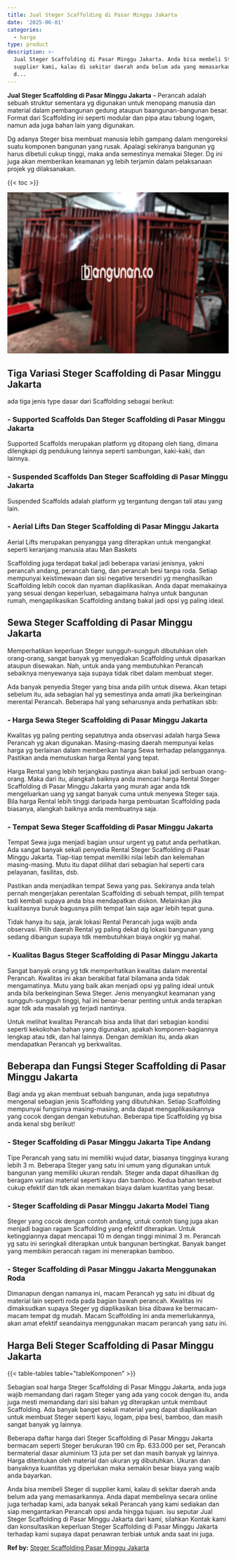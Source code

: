 ```yaml
---
title: Jual Steger Scaffolding di Pasar Minggu Jakarta
date: '2025-06-01'
categories:
  - harga
type: product
description: >-
  Jual Steger Scaffolding di Pasar Minggu Jakarta. Anda bisa membeli Steger di
  supplier kami, kalau di sekitar daerah anda belum ada yang memasarkannya. Anda
  d...
---
```


**Jual Steger Scaffolding di Pasar Minggu Jakarta** – Perancah adalah sebuah struktur sementara yg digunakan untuk menopang manusia dan material dalam pembangunan gedung ataupun baangunan-bangunan besar. Format dari Scaffolding ini seperti modular dan pipa atau tabung logam, namun ada juga bahan lain yang digunakan.

Dg adanya Steger bisa membuat manusia lebih gampang dalam mengoreksi suatu komponen bangunan yang rusak. Apalagi sekiranya bangunan yg harus dibetuli cukup tinggi, maka anda semestinya memakai Steger. Dg ini juga akan memberikan keamanan yg lebih terjamin dalam pelaksanaan projek yg dilaksanakan.

{{< toc >}}

![Jual Steger Scaffolding di Pasar Minggu Jakarta](/images/sewa-scaffolding-steger-05.png)

## Tiga Variasi Steger Scaffolding di Pasar Minggu Jakarta

ada tiga jenis type dasar dari Scaffolding sebagai berikut:

### \- Supported Scaffolds Dan Steger Scaffolding di Pasar Minggu Jakarta

Supported Scaffolds merupakan platform yg ditopang oleh tiang, dimana dilengkapi dg pendukung lainnya seperti sambungan, kaki-kaki, dan lainnya.

### \- Suspended Scaffolds Dan Steger Scaffolding di Pasar Minggu Jakarta

Suspended Scaffolds adalah platform yg tergantung dengan tali atau yang lain.

### \- Aerial Lifts Dan Steger Scaffolding di Pasar Minggu Jakarta

Aerial Lifts merupakan penyangga yang diterapkan untuk mengangkat seperti keranjang manusia atau Man Baskets

Scaffolding juga terdapat bakal jadi beberapa variasi jenisnya, yakni perancah andang, perancah tiang, dan perancah besi tanpa roda. Setiap mempunyai keistimewaan dan sisi negative tersendiri yg menghasilkan Scaffolding lebih cocok dan nyaman diaplikasikan. Anda dapat memakainya yang sesuai dengan keperluan, sebagaimana halnya untuk bangunan rumah, mengaplikasikan Scaffolding andang bakal jadi opsi yg paling ideal.

## Sewa Steger Scaffolding di Pasar Minggu Jakarta

Memperhatikan keperluan Steger sungguh-sungguh dibutuhkan oleh orang-orang, sangat banyak yg menyediakan Scaffolding untuk dipasarkan ataupun disewakan. Nah, untuk anda yang membutuhkan Perancah sebaiknya menyewanya saja supaya tidak ribet dalam membuat steger.

Ada banyak penyedia Steger yang bisa anda pilih untuk disewa. Akan tetapi sebelum itu, ada sebagian hal yg semestinya anda amati jika berkeinginan merental Perancah. Beberapa hal yang seharusnya anda perhatikan sbb:

### \- Harga Sewa Steger Scaffolding di Pasar Minggu Jakarta

Kwalitas yg paling penting sepatutnya anda observasi adalah harga Sewa Perancah yg akan digunakan. Masing-masing daerah mempunyai kelas harga yg berlainan dalam memberikan harga Sewa terhadap pelanggannya. Pastikan anda memutuskan harga Rental yang tepat.

Harga Rental yang lebih terjangkau pastinya akan bakal jadi serbuan orang-orang. Maka dari itu, alangkah baiknya anda mencari harga Rental Steger Scaffolding di Pasar Minggu Jakarta yang murah agar anda tdk mengeluarkan uang yg sangat banyak cuma untuk menyewa Steger saja. Bila harga Rental lebih tinggi daripada harga pembuatan Scaffolding pada biasanya, alangkah baiknya anda membuatnya saja.

### \- Tempat Sewa Steger Scaffolding di Pasar Minggu Jakarta

Tempat Sewa juga menjadi bagian unsur urgent yg patut anda perhatikan. Ada sangat banyak sekali penyedia Rental Steger Scaffolding di Pasar Minggu Jakarta. Tiap-tiap tempat memiliki nilai lebih dan kelemahan masing-masing. Mutu itu dapat dilihat dari sebagian hal seperti cara pelayanan, fasilitas, dsb.

Pastikan anda menjadikan tempat Sewa yang pas. Sekiranya anda telah pernah mengerjakan perentalan Scaffolding di sebuah tempat, pilih tempat tadi kembali supaya anda bisa mendapatkan diskon. Melainkan jika kualitasnya buruk bagusnya pilih tempat lain saja agar lebih tepat guna.

Tidak hanya itu saja, jarak lokasi Rental Perancah juga wajib anda observasi. Pilih daerah Rental yg paling dekat dg lokasi bangunan yang sedang dibangun supaya tdk membutuhkan biaya ongkir yg mahal.

### \- Kualitas Bagus Steger Scaffolding di Pasar Minggu Jakarta

Sangat banyak orang yg tdk memperhatikan kwalitas dalam merental Perancah. Kwalitas ini akan berakibat fatal bilamana anda tidak mengamatinya. Mutu yang baik akan menjadi opsi yg paling ideal untuk anda bila berkeinginan Sewa Steger. Jenis menyangkut keamanan yang sungguh-sungguh tinggi, hal ini benar-benar penting untuk anda terapkan agar tdk ada masalah yg terjadi nantinya.

Untuk melihat kwalitas Perancah bisa anda lihat dari sebagian kondisi seperti kekokohan bahan yang digunakan, apakah komponen-bagiannya lengkap atau tdk, dan hal lainnya. Dengan demikian itu, anda akan mendapatkan Perancah yg berkwalitas.

## Beberapa dan Fungsi Steger Scaffolding di Pasar Minggu Jakarta

Bagi anda yg akan membuat sebuah bangunan, anda juga sepatutnya mengenal sebagian jenis Scaffolding yang dibutuhkan. Setiap Scaffolding mempunyai fungsinya masing-masing, anda dapat mengaplikasikannya yang cocok dengan dengan kebutuhan. Beberapa tipe Scaffolding yg bisa anda kenal sbg berikut!

### \- Steger Scaffolding di Pasar Minggu Jakarta Tipe Andang

Tipe Perancah yang satu ini memiliki wujud datar, biasanya tingginya kurang lebih 3 m. Beberapa Steger yang satu ini umum yang digunakan untuk bangunan yang memiliki ukuran rendah. Steger anda dapat dihasilkan dg beragam variasi material seperti kayu dan bamboo. Kedua bahan tersebut cukup efektif dan tdk akan memakan biaya dalam kuantitas yang besar.

### \- Steger Scaffolding di Pasar Minggu Jakarta Model Tiang

Steger yang cocok dengan contoh andang, untuk contoh tiang juga akan menjadi bagian ragam Scaffolding yang efektif diterapkan. Untuk ketinggiannya dapat mencapai 10 m dengan tinggi minimal 3 m. Perancah yg satu ini seringkali diterapkan untuk bangunan bertingkat. Banyak banget yang membikin perancah ragam ini menerapkan bamboo.

### \- Steger Scaffolding di Pasar Minggu Jakarta Menggunakan Roda

Dimanapun dengan namanya ini, macam Perancah yg satu ini dibuat dg material lain seperti roda pada bagian bawah perancah. Kwalitas ini dimaksudkan supaya Steger yg diaplikasikan bisa dibawa ke bermacam-macam tempat dg mudah. Macam Scaffolding ini anda memerlukannya, akan amat efektif seandainya menggunakan macam perancah yang satu ini.

## Harga Beli Steger Scaffolding di Pasar Minggu Jakarta

{{< table-tables table="tableKomponen" >}}

Sebagian soal harga Steger Scaffolding di Pasar Minggu Jakarta, anda juga wajib memandang dari ragam Steger yang ada yang cocok dengan itu, anda juga mesti memandang dari sisi bahan yg diterapkan untuk membaut Scaffolding. Ada banyak banget sekali material yang dapat diaplikasikan untuk membuat Steger seperti kayu, logam, pipa besi, bamboo, dan masih sangat banyak yg lainnya.

Beberapa daftar harga dari Steger Scaffolding di Pasar Minggu Jakarta bermacam seperti Steger berukuran 190 cm Rp. 633.000 per set, Perancah bermaterial dasar aluminium 13 juta per set dan masih banyak yg lainnya. Harga ditentukan oleh material dan ukuran yg dibutuhkan. Ukuran dan banyaknya kuantitas yg diperlukan maka semakin besar biaya yang wajib anda bayarkan.

Anda bisa membeli Steger di supplier kami, kalau di sekitar daerah anda belum ada yang memasarkannya. Anda dapat membelinya secara online juga terhadap kami, ada banyak sekali Perancah yang kami sediakan dan siap mengantarkan Perancah opsi anda hingga tujuan. isu seputar Jual Steger Scaffolding di Pasar Minggu Jakarta dari kami, silahkan Kontak kami dan konsultasikan keperluan Steger Scaffolding di Pasar Minggu Jakarta terhadap kami supaya dapat penawran terbiak untuk anda saat ini juga.

**Ref by:** [Steger Scaffolding Pasar Minggu Jakarta](https://id.wikipedia.org/wiki/Steger)
